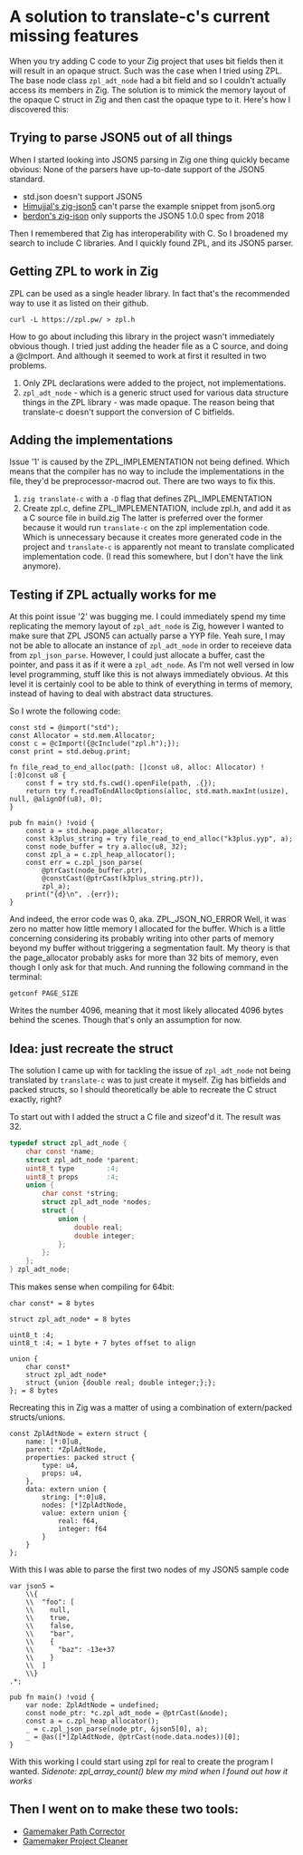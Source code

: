 # A solution to translate-c's current missing features
When you try adding C code to your Zig project that uses bit fields then it will result in an opaque struct. Such was the case when I tried using ZPL. The base node class `zpl_adt_node` had a bit field and so I couldn't actually access its members in Zig. The solution is to mimick the memory layout of the opaque C struct in Zig and then cast the opaque type to it. Here's how I discovered this:

## Trying to parse JSON5 out of all things
When I started looking into JSON5 parsing in Zig one thing quickly became obvious: None of the parsers have up-to-date support of the JSON5 standard.
- std.json doesn't support JSON5
- [Himujjal's zig-json5](https://github.com/Himujjal/zig-json5/tree/master) can't parse the example snippet from json5.org
- [berdon's zig-json](https://github.com/berdon/zig-json) only supports the JSON5 1.0.0 spec from 2018

Then I remembered that Zig has interoperability with C. So I broadened my search to include C libraries. And I quickly found ZPL, and its JSON5 parser.

## Getting ZPL to work in Zig
ZPL can be used as a single header library. In fact that's the recommended way to use it as listed on their github.
```
curl -L https://zpl.pw/ > zpl.h
```
How to go about including this library in the project wasn't immediately obvious though. I tried just adding the header file as a C source, and doing a @cImport. And although it seemed to work at first it resulted in two problems.
1. Only ZPL declarations were added to the project, not implementations.
2. `zpl_adt_node` - which is a generic struct used for various data structure things in the ZPL library - was made opaque. The reason being that translate-c doesn't support the conversion of C bitfields.

## Adding the implementations
Issue '1' is caused by the ZPL_IMPLEMENTATION not being defined. Which means that the compiler has no way to include the implementations in the file, they'd be preprocessor-macrod out. There are two ways to fix this.
1. `zig translate-c` with a `-D` flag that defines ZPL_IMPLEMENTATION
2. Create zpl.c, define ZPL_IMPLEMENTATION, include zpl.h, and add it as a C source file in build.zig
The latter is preferred over the former because it would run `translate-c` on the zpl implementation code. Which is unnecessary because it creates more generated code in the project and `translate-c` is apparently not meant to translate complicated implementation code. (I read this somewhere, but I don't have the link anymore).

## Testing if ZPL actually works for me
At this point issue '2' was bugging me. I could immediately spend my time replicating the memory layout of `zpl_adt_node` is Zig, however I wanted to make sure that ZPL JSON5 can actually parse a YYP file.
Yeah sure, I may not be able to allocate an instance of `zpl_adt_node` in order to receieve data from `zpl_json_parse`. However, I could just allocate a buffer, cast the pointer, and pass it as if it were a `zpl_adt_node`. As I'm not well versed in low level programming, stuff like this is not always immediately obvious. At this level it is certainly cool to be able to think of everything in terms of memory, instead of having to deal with abstract data structures.

So I wrote the following code:
```zig
const std = @import("std");
const Allocator = std.mem.Allocator;
const c = @cImport({@cInclude("zpl.h");});
const print = std.debug.print;

fn file_read_to_end_alloc(path: []const u8, alloc: Allocator) ![:0]const u8 {
    const f = try std.fs.cwd().openFile(path, .{});
    return try f.readToEndAllocOptions(alloc, std.math.maxInt(usize), null, @alignOf(u8), 0);
}

pub fn main() !void {
    const a = std.heap.page_allocator;
    const k3plus_string = try file_read_to_end_alloc("k3plus.yyp", a);
    const node_buffer = try a.alloc(u8, 32);
    const zpl_a = c.zpl_heap_allocator();
    const err = c.zpl_json_parse(
        @ptrCast(node_buffer.ptr),
        @constCast(@ptrCast(k3plus_string.ptr)),
        zpl_a);
    print("{d}\n", .{err});
}
```
And indeed, the error code was 0, aka. ZPL_JSON_NO_ERROR
Well, it was zero no matter how little memory I allocated for the buffer. Which is a little concerning considering its probably writing into other parts of memory beyond my buffer without triggering a segmentation fault. My theory is that the page_allocator probably asks for more than 32 bits of memory, even though I only ask for that much. And running the following command in the terminal:
```shell
getconf PAGE_SIZE
```
Writes the number 4096, meaning that it most likely allocated 4096 bytes behind the scenes. Though that's only an assumption for now.

## Idea: just recreate the struct
The solution I came up with for tackling the issue of `zpl_adt_node` not being translated by `translate-c` was to just create it myself. Zig has bitfields and packed structs, so I should theoretically be able to recreate the C struct exactly, right?

To start out with I added the struct a C file and sizeof'd it. The result was 32.
```c
typedef struct zpl_adt_node {
    char const *name;
    struct zpl_adt_node *parent;
    uint8_t type        :4;
    uint8_t props       :4;
    union {
        char const *string;
        struct zpl_adt_node *nodes;
        struct {
            union {
                double real;
                double integer;
            };
        };
    };
} zpl_adt_node;
```
This makes sense when compiling for 64bit:
```
char const* = 8 bytes

struct zpl_adt_node* = 8 bytes

uint8_t :4;
uint8_t :4; = 1 byte + 7 bytes offset to align

union {
	char const*
	struct zpl_adt_node*
	struct {union {double real; double integer;};};
}; = 8 bytes
```
Recreating this in Zig was a matter of using a combination of extern/packed structs/unions.
```zig
const ZplAdtNode = extern struct {
    name: [*:0]u8,
    parent: *ZplAdtNode,
    properties: packed struct {
        type: u4,
        props: u4,
    },
    data: extern union {
        string: [*:0]u8,
        nodes: [*]ZplAdtNode,
        value: extern union {
            real: f64,
            integer: f64
        }
    }
};
```
With this I was able to parse the first two nodes of my JSON5 sample code
```zig
var json5 =
    \\{
    \\  "foo": [
    \\    null,
    \\    true,
    \\    false,
    \\    "bar",
    \\    {
    \\      "baz": -13e+37
    \\    }
    \\  ]
    \\}
.*;

pub fn main() !void {
    var node: ZplAdtNode = undefined;
    const node_ptr: *c.zpl_adt_node = @ptrCast(&node);
    const a = c.zpl_heap_allocator();
    _ = c.zpl_json_parse(node_ptr, &json5[0], a);
    _ = @as([*]ZplAdtNode, @ptrCast(node.data.nodes))[0];
}
```

With this working I could start using zpl for real to create the program I wanted.
*Sidenote: zpl_array_count() blew my mind when I found out how it works*

## Then I went on to make these two tools:
- [Gamemaker Path Corrector](https://github.com/Synthasmagoria/gamemaker-path-corrector)
- [Gamemaker Project Cleaner](https://github.com/Synthasmagoria/gamemaker-project-cleaner)
